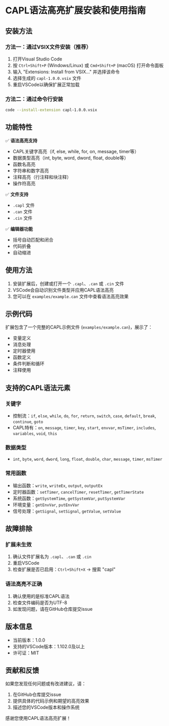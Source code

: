 # CAPL语法高亮扩展安装和使用指南

## 安装方法

### 方法一：通过VSIX文件安装（推荐）

1. 打开Visual Studio Code
2. 按 `Ctrl+Shift+P` (Windows/Linux) 或 `Cmd+Shift+P` (macOS) 打开命令面板
3. 输入 "Extensions: Install from VSIX..." 并选择该命令
4. 选择生成的 `capl-1.0.0.vsix` 文件
5. 重启VSCode以确保扩展正常加载

### 方法二：通过命令行安装

```bash
code --install-extension capl-1.0.0.vsix
```

## 功能特性

✅ **语法高亮支持**
- CAPL关键字高亮（if, else, while, for, on, message, timer等）
- 数据类型高亮（int, byte, word, dword, float, double等）
- 函数名高亮
- 字符串和数字高亮
- 注释高亮（行注释和块注释）
- 操作符高亮

✅ **文件支持**
- `.capl` 文件
- `.can` 文件
- `.cin` 文件

✅ **编辑器功能**
- 括号自动匹配和闭合
- 代码折叠
- 自动缩进

## 使用方法

1. 安装扩展后，创建或打开一个 `.capl`、`.can` 或 `.cin` 文件
2. VSCode会自动识别文件类型并应用CAPL语法高亮
3. 您可以在 `examples/example.can` 文件中查看语法高亮效果

## 示例代码

扩展包含了一个完整的CAPL示例文件 (`examples/example.can`)，展示了：
- 变量定义
- 消息处理
- 定时器使用
- 函数定义
- 条件判断和循环
- 注释使用

## 支持的CAPL语法元素

### 关键字
- 控制流：`if`, `else`, `while`, `do`, `for`, `return`, `switch`, `case`, `default`, `break`, `continue`, `goto`
- CAPL特有：`on`, `message`, `timer`, `key`, `start`, `envvar`, `msTimer`, `includes`, `variables`, `void`, `this`

### 数据类型
- `int`, `byte`, `word`, `dword`, `long`, `float`, `double`, `char`, `message`, `timer`, `msTimer`

### 常用函数
- 输出函数：`write`, `writeEx`, `output`, `outputEx`
- 定时器函数：`setTimer`, `cancelTimer`, `resetTimer`, `getTimerState`
- 系统函数：`getSystemTime`, `getSystemVar`, `putSystemVar`
- 环境变量：`getEnvVar`, `putEnvVar`
- 信号处理：`getSignal`, `setSignal`, `getValue`, `setValue`

## 故障排除

### 扩展未生效
1. 确认文件扩展名为 `.capl`、`.can` 或 `.cin`
2. 重启VSCode
3. 检查扩展是否已启用：`Ctrl+Shift+X` → 搜索 "capl"

### 语法高亮不正确
1. 确认使用的是标准CAPL语法
2. 检查文件编码是否为UTF-8
3. 如发现问题，请在GitHub仓库提交issue

## 版本信息

- 当前版本：1.0.0
- 支持的VSCode版本：1.102.0及以上
- 许可证：MIT

## 贡献和反馈

如果您发现任何问题或有改进建议，请：
1. 在GitHub仓库提交issue
2. 提供具体的代码示例和期望的高亮效果
3. 描述您的VSCode版本和操作系统

感谢您使用CAPL语法高亮扩展！